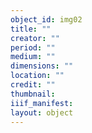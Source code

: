 ```yaml
---
object_id: img02
title: ""
creator: ""
period: ""
medium: ""
dimensions: ""
location: ""
credit: ""
thumbnail: 
iiif_manifest: 
layout: object
---
```



